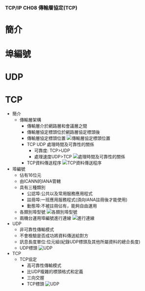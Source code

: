 ### TCP/IP CH08 傳輸層協定(TCP)
# 簡介
# 埠編號
# UDP
# TCP
* 簡介
    * 傳輸層架構
        * 傳輸層介於網路層和會議層之間
        * 傳輸層協定標頭位於網路層協定標頭後
        * 傳輸層協定標頭位置
        ![傳輸層協定標頭位置]()
        * TCP UDP 處理時間及可靠性的關係
            * 可靠度: TCP>UDP
            * 處理速度UDP>TCP
        ![處理時間及可靠性的關係]()
        * TCP資料傳送程序
        ![TCP資料傳送程序]() 
* 埠編號
    * 佔有16位元
    * 由ICANN的IANA管轄
    * 具有三種類別
        * 公認埠:公共以及常用服務應用程式
        * 註冊埠:一班應用服務程式(須向IANA註冊後才能使用)
        * 動態埠:不被註冊佔有，能夠自由運用
    * 各類別埠型號
    ![各類別埠型號]()
    * 兩機台運用埠編號進行連線
    ![進行連線]()
* UDP
    * 非可靠性傳輸模式
    * 不會檢驗是否成功將資料傳送給對方
    * 訊息長度單位:位元組(紀錄UDP標頭及其他所屬資料的總合長度)
    * UDP標頭
    ![UDP]()
* TCP
    * TCP協定
        * 高可靠性傳輸模式
        * 比UDP複雜的標頭格式和定義
        * 三向交握
        * TCP標頭
        ![UDP]()